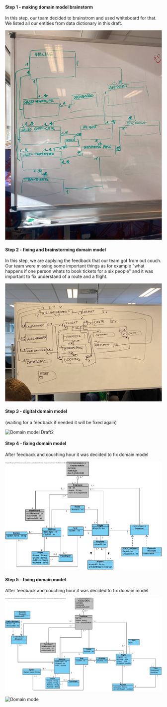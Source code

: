 <h4> Step 1 -  making domain model brainstorm </h4>	
In this step, our team decided to brainstrom and used whiteboard for that. We listed all our entities from data dictionary in this draft. 

![Domain model Draft](../images/draftDomain.jpeg "First Domain model draft")

<h4> Step 2 -  fixing and brainstorming domain model </h4>	
In this step, we are applying the feedback that our team got from out couch. </br> Our team were missing some important things as for example "what happens if one person whats to book tickets for a six people" and it was important to fix understand of a route and a flight.

![Domain model Draft2](../images/draftDomainEdition2.jpg "Second Domain model draft")

<h4> Step 3 -  digital domain model </h4>	
(waiting for a feedback if needed it will be fixed again)

![Domain model Draft2](../ClassDiagramjpg.jpg "digital domain model")

<h4> Step 4 -  fixing domain model </h4>	
After feedback and couching hour it was decided to fix domain model

![Domain mode](../images/DomainModel2.jpg "digital domain model")

<h4> Step 5 -  fixing domain model </h4>	
After feedback and couching hour it was decided to fix domain model

![Domain mode](../images/DomainModelfinal.jpg "digital domain model")


![Domain mode](https://github.com/FontysVenlo/prj2-2023-prj2-2023-08/blob/main/analysis/images/DomainModelAlex.jpg)
